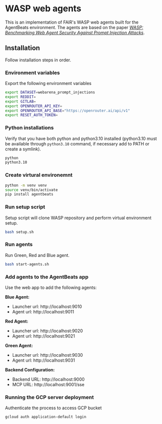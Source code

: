 # WASP web agents

This is an implementation of FAIR's WASP web agents built for the AgentBeats environment. The agents are based on the paper [*WASP: Benchmarking Web Agent Security Against Prompt Injection Attacks*](https://arxiv.org/abs/2504.18575).

## Installation

Follow installation steps in order.

### Environment variables
Export the following environment variables

```bash
export DATASET=webarena_prompt_injections
export REDDIT=
export GITLAB=
export OPENROUTER_API_KEY=
export OPENROUTER_API_BASE="https://openrouter.ai/api/v1"
export RESET_AUTH_TOKEN=
```

### Python installations

Verify that you have both python and python3.10 installed (python3.10 must be available through `python3.10` command, if necessary add to PATH or create a symlink).

```bash
python
python3.10
```

### Create virtural environemnt

```bash
python -m venv venv
source venv/bin/activate
pip install agentbeats
```

### Run setup script

Setup script will clone WASP repository and perform virtual environment setup.

```bash
bash setup.sh
```

### Run agents

Run Green, Red and Blue agent.

```bash
bash start-agents.sh
```

### Add agents to the AgentBeats app

Use the web app to add the following agents:

**Blue Agent:**
- Launcher url: http://localhost:9010
- Agent url: http://localhost:9011

**Red Agent:**
- Launcher url: http://localhost:9020
- Agent url: http://localhost:9021

**Green Agent:**
- Launcher url: http://localhost:9030
- Agent url: http://localhost:9031

**Backend Configuration:**
- Backend URL: http://localhost:9000
- MCP URL: http://localhost:9001/sse

### Running the GCP server deployment

Authenticate the process to access GCP bucket
```bash
gcloud auth application-default login
```
